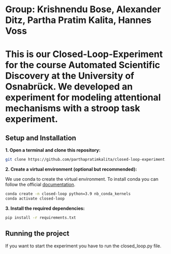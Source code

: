 # Group: Krishnendu Bose, Alexander Ditz, Partha Pratim Kalita, Hannes Voss

# This is our Closed-Loop-Experiment for the course Automated Scientific Discovery at the University of Osnabrück. We developed an experiment for modeling attentional mechanisms with a stroop task experiment.

## Setup and Installation

**1. Open a terminal and clone this repository:**

```bash
git clone https://github.com/parthapratimkalita/closed-loop-experiment.git
```

**2. Create a virtual environment (optional but recommended):**

We use conda to create the virtual environment. To install conda you can follow the
official [documentation](https://conda.io/projects/conda/en/latest/user-guide/install/index.html).

```bash
conda create -n closed-loop python=3.9 nb_conda_kernels
conda activate closed-loop
```

**3. Install the required dependencies:** <br>

```bash
pip install -r requirements.txt
```

## Running the project

If you want to start the experiment you have to run the closed_loop.py file.
